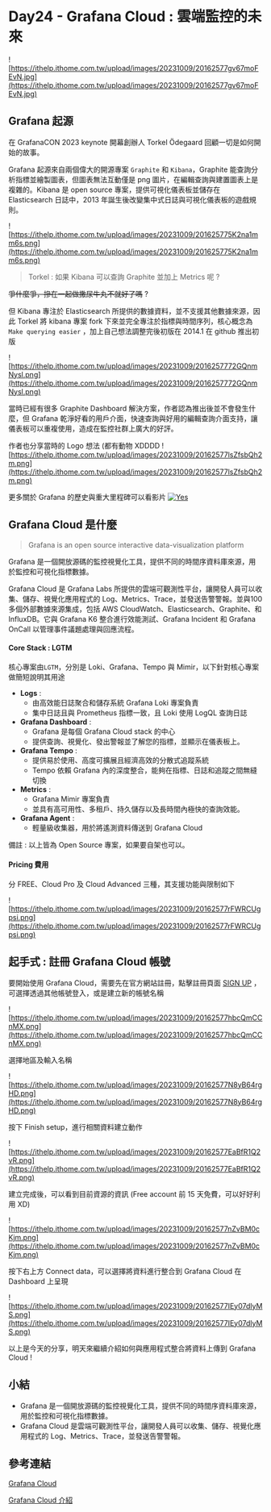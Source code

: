 # Day24 - Grafana Cloud : 雲端監控的未來

![https://ithelp.ithome.com.tw/upload/images/20231009/20162577gv67moFEvN.jpg](https://ithelp.ithome.com.tw/upload/images/20231009/20162577gv67moFEvN.jpg)

## Grafana 起源
在 GrafanaCON 2023 keynote 開幕創辦人 Torkel Ödegaard 回顧一切是如何開始的故事。

Grafana 起源來自兩個偉大的開源專案 `Graphite` 和 `Kibana`，Graphite 能查詢分析指標並繪製圖表，但圖表無法互動僅是 png 圖片，在編輯查詢與建置圖表上是複雜的。Kibana 是 open source 專案，提供可視化儀表板並儲存在 Elasticsearch 日誌中，2013 年誕生後改變集中式日誌與可視化儀表板的遊戲規則。

![https://ithelp.ithome.com.tw/upload/images/20231009/201625775K2na1mm6s.png](https://ithelp.ithome.com.tw/upload/images/20231009/201625775K2na1mm6s.png)

> Torkel : 如果 Kibana 可以查詢 Graphite 並加上 Metrics 呢 ?
 
~~爭什麼爭，摻在一起做撒尿牛丸不就好了嗎~~ ? 

但 Kibana 專注於 Elasticsearch 所提供的數據資料，並不支援其他數據來源，因此 Torkel 將 kibana 專案 fork 下來並完全專注於指標與時間序列，核心概念為 `Make querying easier` ，加上自己想法調整完後初版在 2014.1 在 github 推出初版

![https://ithelp.ithome.com.tw/upload/images/20231009/2016257772GQnmNysl.png](https://ithelp.ithome.com.tw/upload/images/20231009/2016257772GQnmNysl.png)

當時已經有很多 Graphite Dashboard 解決方案，作者認為推出後並不會發生什麼，但 Grafana 乾淨好看的用戶介面，快速查詢與好用的編輯查詢介面支持，讓儀表板可以重複使用，造成在監控社群上廣大的好評。

作者也分享當時的 Logo 想法 (都有動物 XDDDD
![https://ithelp.ithome.com.tw/upload/images/20231009/20162577lsZfsbQh2m.png](https://ithelp.ithome.com.tw/upload/images/20231009/20162577lsZfsbQh2m.png)

更多關於 Grafana 的歷史與重大里程碑可以看影片
[![Yes](https://img.youtube.com/vi/-gdz8re9qLs/0.jpg)](https://www.youtube.com/watch?v=-gdz8re9qLs)

## Grafana Cloud 是什麼

> Grafana is an open source interactive data-visualization platform

Grafana 是一個開放源碼的監控視覺化工具，提供不同的時間序資料庫來源，用於監控和可視化指標數據。

Grafana Cloud 是 Grafana Labs 所提供的雲端可觀測性平台，讓開發人員可以收集、儲存、視覺化應用程式的 Log、Metrics、Trace，並發送告警警報。並與100 多個外部數據來源集成，包括 AWS CloudWatch、Elasticsearch、Graphite、和 InfluxDB。它與 Grafana K6 整合進行效能測試、Grafana Incident 和 Grafana OnCall 以管理事件議題處理與回應流程。

#### Core Stack : LGTM
核心專案由`LGTM`，分別是 Loki、Grafana、Tempo 與 Mimir，以下針對核心專案做簡短說明其用途
* **Logs** : 
    * 由高效能日誌聚合和儲存系統 Grafana Loki 專案負責
    * 集中日誌且與 Prometheus 指標一致，且 Loki 使用 LogQL 查詢日誌
* **Grafana Dashboard** : 
    * Grafana 是每個 Grafana Cloud stack 的中心
    * 提供查詢、視覺化、發出警報並了解您的指標，並顯示在儀表板上。 
* **Grafana Tempo** : 
    * 提供易於使用、高度可擴展且經濟高效的分散式追蹤系統
    * Tempo 依賴 Grafana 內的深度整合，能夠在指標、日誌和追蹤之間無縫切換
* **Metrics** : 
    * Grafana Mimir 專案負責
    * 並具有高可用性、多租戶、持久儲存以及長時間內極快的查詢效能。
* **Grafana Agent** : 
    * 輕量級收集器，用於將遙測資料傳送到 Grafana Cloud

備註 : 以上皆為 Open Source 專案，如果要自架也可以。

#### Pricing 費用
分 FREE、Cloud Pro 及 Cloud Advanced  三種，其支援功能與限制如下

![https://ithelp.ithome.com.tw/upload/images/20231009/20162577rFWRCUgpsi.png](https://ithelp.ithome.com.tw/upload/images/20231009/20162577rFWRCUgpsi.png)


## 起手式 : 註冊 Grafana Cloud 帳號
要開始使用 Grafana Cloud，需要先在官方網站註冊，點擊註冊頁面 [SIGN UP](https://grafana.com/auth/sign-up/create-user) ，可選擇透過其他帳號登入，或是建立新的帳號名稱

![https://ithelp.ithome.com.tw/upload/images/20231009/20162577hbcQmCCnMX.png](https://ithelp.ithome.com.tw/upload/images/20231009/20162577hbcQmCCnMX.png)

選擇地區及輸入名稱

![https://ithelp.ithome.com.tw/upload/images/20231009/20162577N8yB64rgHD.png](https://ithelp.ithome.com.tw/upload/images/20231009/20162577N8yB64rgHD.png)

按下 Finish setup，進行相關資料建立動作

![https://ithelp.ithome.com.tw/upload/images/20231009/20162577EaBfR1Q2vR.png](https://ithelp.ithome.com.tw/upload/images/20231009/20162577EaBfR1Q2vR.png)

建立完成後，可以看到目前資源的資訊 (Free account 前 15 天免費，可以好好利用 XD)

![https://ithelp.ithome.com.tw/upload/images/20231009/20162577nZvBM0cKjm.png](https://ithelp.ithome.com.tw/upload/images/20231009/20162577nZvBM0cKjm.png)

按下右上方 Connect data，可以選擇將資料進行整合到 Grafana Cloud 在 Dashboard 上呈現

![https://ithelp.ithome.com.tw/upload/images/20231009/20162577IEy07dlyMS.png](https://ithelp.ithome.com.tw/upload/images/20231009/20162577IEy07dlyMS.png)


以上是今天的分享，明天來繼續介紹如何與應用程式整合將資料上傳到 Grafana Cloud !

## 小結
* Grafana 是一個開放源碼的監控視覺化工具，提供不同的時間序資料庫來源，用於監控和可視化指標數據。
* Grafana Cloud 是雲端可觀測性平台，讓開發人員可以收集、儲存、視覺化應用程式的 Log、Metrics、Trace，並發送告警警報。

## 參考連結
[Grafana Cloud](https://grafana.com/products/cloud/)

[Grafana Cloud 介紹](https://grafana.com/products/cloud/features/#cloud-traces?pg=blog&plcmt=body-txt)


